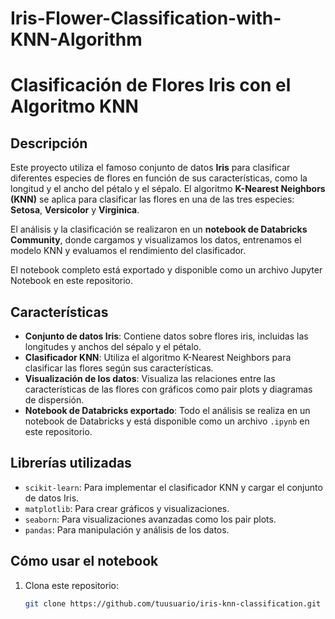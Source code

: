 # Iris-Flower-Classification-with-KNN-Algorithm
# Clasificación de Flores Iris con el Algoritmo KNN

## Descripción

Este proyecto utiliza el famoso conjunto de datos **Iris** para clasificar diferentes especies de flores en función de sus características, como la longitud y el ancho del pétalo y el sépalo. El algoritmo **K-Nearest Neighbors (KNN)** se aplica para clasificar las flores en una de las tres especies: **Setosa**, **Versicolor** y **Virginica**.

El análisis y la clasificación se realizaron en un **notebook de Databricks Community**, donde cargamos y visualizamos los datos, entrenamos el modelo KNN y evaluamos el rendimiento del clasificador.

El notebook completo está exportado y disponible como un archivo Jupyter Notebook en este repositorio.

## Características

- **Conjunto de datos Iris**: Contiene datos sobre flores iris, incluidas las longitudes y anchos del sépalo y el pétalo.
- **Clasificador KNN**: Utiliza el algoritmo K-Nearest Neighbors para clasificar las flores según sus características.
- **Visualización de los datos**: Visualiza las relaciones entre las características de las flores con gráficos como pair plots y diagramas de dispersión.
- **Notebook de Databricks exportado**: Todo el análisis se realiza en un notebook de Databricks y está disponible como un archivo `.ipynb` en este repositorio.

## Librerías utilizadas

- `scikit-learn`: Para implementar el clasificador KNN y cargar el conjunto de datos Iris.
- `matplotlib`: Para crear gráficos y visualizaciones.
- `seaborn`: Para visualizaciones avanzadas como los pair plots.
- `pandas`: Para manipulación y análisis de los datos.

## Cómo usar el notebook

1. Clona este repositorio:
   ```bash
   git clone https://github.com/tuusuario/iris-knn-classification.git
